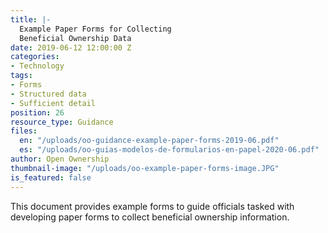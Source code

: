 ```yaml
---
title: |-
  Example Paper Forms for Collecting
  Beneficial Ownership Data
date: 2019-06-12 12:00:00 Z
categories:
- Technology
tags:
- Forms
- Structured data
- Sufficient detail
position: 26
resource_type: Guidance
files:
  en: "/uploads/oo-guidance-example-paper-forms-2019-06.pdf"
  es: "/uploads/oo-guias-modelos-de-formularios-en-papel-2020-06.pdf"
author: Open Ownership
thumbnail-image: "/uploads/oo-example-paper-forms-image.JPG"
is_featured: false
---
```


This document provides example forms to guide officials tasked with developing paper forms to collect beneficial ownership information.
